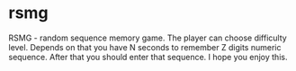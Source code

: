 rsmg
====

RSMG - random sequence memory game.
The player can choose difficulty level. Depends on that you have N seconds to remember Z digits numeric sequence. 
After that you should enter that sequence.
I hope you enjoy this.


